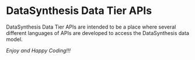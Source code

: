 # DataSynthesis Data Tier APIs
DataSynthesis Data Tier APIs are intended to be a place where several different languages of APIs are developed
to access the DataSynthesis data model.


*Enjoy and Happy Coding!!!*
